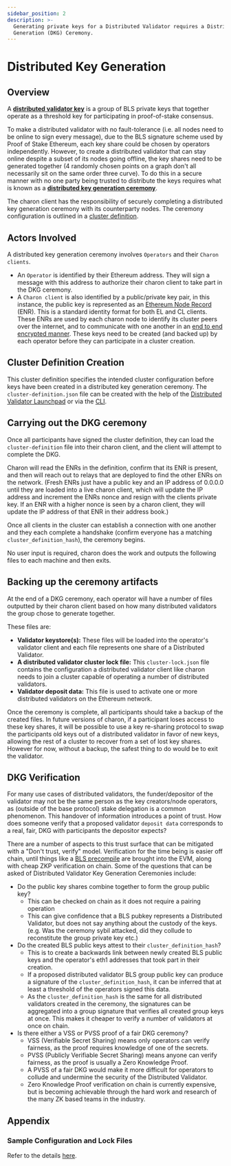 ```yaml
---
sidebar_position: 2
description: >-
  Generating private keys for a Distributed Validator requires a Distributed Key
  Generation (DKG) Ceremony.
---
```


# Distributed Key Generation

## Overview

A [**distributed validator key**](../int/key-concepts.md#distributed-validator-key) is a group of BLS private keys that together operate as a threshold key for participating in proof-of-stake consensus.

To make a distributed validator with no fault-tolerance (i.e. all nodes need to be online to sign every message), due to the BLS signature scheme used by Proof of Stake Ethereum, each key share could be chosen by operators independently. However, to create a distributed validator that can stay online despite a subset of its nodes going offline, the key shares need to be generated together (4 randomly chosen points on a graph don't all necessarily sit on the same order three curve). To do this in a secure manner with no one party being trusted to distribute the keys requires what is known as a [**distributed key generation ceremony**](../int/key-concepts.md#distributed-validator-key-generation-ceremony).

The charon client has the responsibility of securely completing a distributed key generation ceremony with its counterparty nodes. The ceremony configuration is outlined in a [cluster definition](https://github.com/ObolNetwork/obol-docs/blob/main/versioned_docs/version-v0.16.0/charon/cluster-configuration/README.md).

## Actors Involved

A distributed key generation ceremony involves `Operators` and their `Charon clients`.

* An `Operator` is identified by their Ethereum address. They will sign a message with this address to authorize their charon client to take part in the DKG ceremony.
* A `Charon client` is also identified by a public/private key pair, in this instance, the public key is represented as an [Ethereum Node Record](https://eips.ethereum.org/EIPS/eip-778) (ENR). This is a standard identity format for both EL and CL clients. These ENRs are used by each charon node to identify its cluster peers over the internet, and to communicate with one another in an [end to end encrypted manner](https://github.com/libp2p/go-libp2p/tree/master/p2p/security/noise). These keys need to be created (and backed up) by each operator before they can participate in a cluster creation.

## Cluster Definition Creation

This cluster definition specifies the intended cluster configuration before keys have been created in a distributed key generation ceremony. The `cluster-definition.json` file can be created with the help of the [Distributed Validator Launchpad](cluster-configuration.md#using-the-dv-launchpad) or via the [CLI](cluster-configuration.md#using-the-cli).

## Carrying out the DKG ceremony

Once all participants have signed the cluster definition, they can load the `cluster-definition` file into their charon client, and the client will attempt to complete the DKG.

Charon will read the ENRs in the definition, confirm that its ENR is present, and then will reach out to relays that are deployed to find the other ENRs on the network. (Fresh ENRs just have a public key and an IP address of 0.0.0.0 until they are loaded into a live charon client, which will update the IP address and increment the ENRs nonce and resign with the clients private key. If an ENR with a higher nonce is seen by a charon client, they will update the IP address of that ENR in their address book.)

Once all clients in the cluster can establish a connection with one another and they each complete a handshake (confirm everyone has a matching `cluster_definition_hash`), the ceremony begins.

No user input is required, charon does the work and outputs the following files to each machine and then exits.

## Backing up the ceremony artifacts

At the end of a DKG ceremony, each operator will have a number of files outputted by their charon client based on how many distributed validators the group chose to generate together.

These files are:

* **Validator keystore(s):** These files will be loaded into the operator's validator client and each file represents one share of a Distributed Validator.
* **A distributed validator cluster lock file:** This `cluster-lock.json` file contains the configuration a distributed validator client like charon needs to join a cluster capable of operating a number of distributed validators.
* **Validator deposit data:** This file is used to activate one or more distributed validators on the Ethereum network.

Once the ceremony is complete, all participants should take a backup of the created files. In future versions of charon, if a participant loses access to these key shares, it will be possible to use a key re-sharing protocol to swap the participants old keys out of a distributed validator in favor of new keys, allowing the rest of a cluster to recover from a set of lost key shares. However for now, without a backup, the safest thing to do would be to exit the validator.

## DKG Verification

For many use cases of distributed validators, the funder/depositor of the validator may not be the same person as the key creators/node operators, as (outside of the base protocol) stake delegation is a common phenomenon. This handover of information introduces a point of trust. How does someone verify that a proposed validator `deposit data` corresponds to a real, fair, DKG with participants the depositor expects?

There are a number of aspects to this trust surface that can be mitigated with a "Don't trust, verify" model. Verification for the time being is easier off chain, until things like a [BLS precompile](https://eips.ethereum.org/EIPS/eip-2537) are brought into the EVM, along with cheap ZKP verification on chain. Some of the questions that can be asked of Distributed Validator Key Generation Ceremonies include:

* Do the public key shares combine together to form the group public key?
  * This can be checked on chain as it does not require a pairing operation
  * This can give confidence that a BLS pubkey represents a Distributed Validator, but does not say anything about the custody of the keys. (e.g. Was the ceremony sybil attacked, did they collude to reconstitute the group private key etc.)
* Do the created BLS public keys attest to their `cluster_definition_hash`?
  * This is to create a backwards link between newly created BLS public keys and the operator's eth1 addresses that took part in their creation.
  * If a proposed distributed validator BLS group public key can produce a signature of the `cluster_definition_hash`, it can be inferred that at least a threshold of the operators signed this data.
  * As the `cluster_definition_hash` is the same for all distributed validators created in the ceremony, the signatures can be aggregated into a group signature that verifies all created group keys at once. This makes it cheaper to verify a number of validators at once on chain.
* Is there either a VSS or PVSS proof of a fair DKG ceremony?
  * VSS (Verifiable Secret Sharing) means only operators can verify fairness, as the proof requires knowledge of one of the secrets.
  * PVSS (Publicly Verifiable Secret Sharing) means anyone can verify fairness, as the proof is usually a Zero Knowledge Proof.
  * A PVSS of a fair DKG would make it more difficult for operators to collude and undermine the security of the Distributed Validator.
  * Zero Knowledge Proof verification on chain is currently expensive, but is becoming achievable through the hard work and research of the many ZK based teams in the industry.

## Appendix

### Sample Configuration and Lock Files

Refer to the details [here](https://github.com/ObolNetwork/obol-docs/blob/main/versioned_docs/version-v0.16.0/charon/cluster-configuration/README.md).
